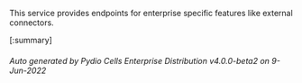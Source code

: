 






This service provides endpoints for enterprise specific features like external connectors.

[:summary]

###### Auto generated by Pydio Cells Enterprise Distribution v4.0.0-beta2 on 9-Jun-2022
